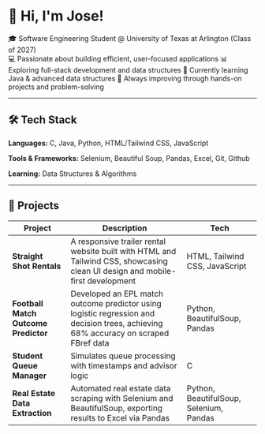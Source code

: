# 👋 Hi, I'm Jose!

🎓 Software Engineering Student @ University of Texas at Arlington (Class of 2027)  
💻 Passionate about building efficient, user-focused applications
📊 Exploring full-stack development and data structures
🚀 Currently learning Java & advanced data structures
🌱 Always improving through hands-on projects and problem-solving

---

## 🛠️ Tech Stack

**Languages:** C, Java, Python, HTML/Tailwind CSS, JavaScript

**Tools & Frameworks:** Selenium, Beautiful Soup, Pandas, Excel, Git, Github

**Learning:** Data Structures & Algorithms

---

## 📂 Projects

| Project | Description | Tech |
|--------|-------------|------|
| **Straight Shot Rentals** | A responsive trailer rental website built with HTML and Tailwind CSS, showcasing clean UI design and mobile-first development | HTML, Tailwind CSS, JavaScript |
| **Football Match Outcome Predictor** |  Developed an EPL match outcome predictor using logistic regression and decision trees, achieving 68% accuracy on scraped FBref data | Python, BeautifulSoup, Pandas |
| **Student Queue Manager** | Simulates queue processing with timestamps and advisor logic | C |
| **Real Estate Data Extraction** | Automated real estate data scraping with Selenium and BeautifulSoup, exporting results to Excel via Pandas | Python, BeautifulSoup, Selenium, Pandas |

